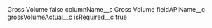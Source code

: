<?xml version="1.0" encoding="UTF-8"?>
<CustomMetadata xmlns="http://soap.sforce.com/2006/04/metadata" xmlns:xsi="http://www.w3.org/2001/XMLSchema-instance" xmlns:xsd="http://www.w3.org/2001/XMLSchema">
    <label>Gross Volume</label>
    <protected>false</protected>
    <values>
        <field>columnName__c</field>
        <value xsi:type="xsd:string">Gross Volume</value>
    </values>
    <values>
        <field>fieldAPIName__c</field>
        <value xsi:type="xsd:string">grossVolumeActual__c</value>
    </values>
    <values>
        <field>isRequired__c</field>
        <value xsi:type="xsd:boolean">true</value>
    </values>
</CustomMetadata>
